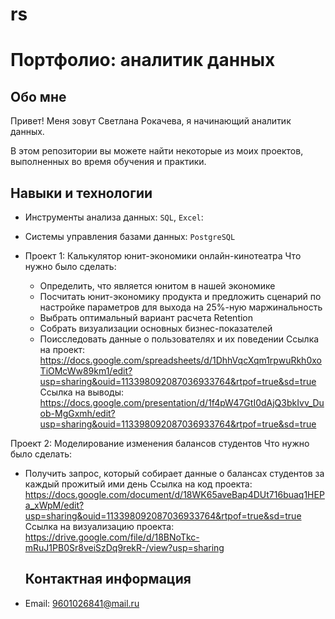 # rs

# Портфолио: аналитик данных

## Обо мне 
Привет! Меня зовут Светлана Рокачева, я начинающий аналитик данных. 

В этом репозитории вы можете найти некоторые из моих проектов, выполненных во время обучения и практики.

## Навыки и технологии
- Инструменты анализа данных: ``SQL``, ``Excel``: 
- Системы управления базами данных:  ``PostgreSQL``

- Проект 1: Калькулятор юнит-экономики онлайн-кинотеатра
  Что нужно было сделать:
  - Определить, что является юнитом в нашей экономике
  - Посчитать юнит-экономику продукта и предложить сценарий по настройке параметров для выхода на 25%-ную маржинальность
  - Выбрать оптимальный вариант расчета Retention
  - Собрать визуализации основных бизнес-показателей
  - Поисследовать данные о пользователях и их поведении
   Ссылка на проект: https://docs.google.com/spreadsheets/d/1DhhVqcXqm1rpwuRkh0xoTiOMcWw89km1/edit?usp=sharing&ouid=113398092087036933764&rtpof=true&sd=true
   Ссылка на выводы: https://docs.google.com/presentation/d/1f4pW47GtI0dAjQ3bkIvv_Duob-MgGxmh/edit?usp=sharing&ouid=113398092087036933764&rtpof=true&sd=true

Проект 2: Моделирование изменения балансов студентов 
Что нужно было сделать:
- Получить запрос, который собирает данные о балансах студентов за каждый прожитый ими день
  Ссылка на код проекта: https://docs.google.com/document/d/18WK65aveBap4DUt716buaq1HEPa_xWpM/edit?usp=sharing&ouid=113398092087036933764&rtpof=true&sd=true
  Ссылка на визуализацию проекта: https://drive.google.com/file/d/18BNoTkc-mRuJ1PB0Sr8veiSzDq9rekR-/view?usp=sharing

  ## Контактная информация
- Email: 9601026841@mail.ru
